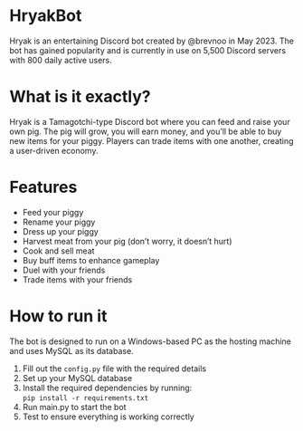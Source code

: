 # HryakBot

Hryak is an entertaining Discord bot created by @brevnoo in May 2023. The bot has gained popularity and is currently in use on 5,500 Discord servers with 800 daily active users.

# What is it exactly?

Hryak is a Tamagotchi-type Discord bot where you can feed and raise your own pig. The pig will grow, you will earn money, and you’ll be able to buy new items for your piggy. Players can trade items with one another, creating a user-driven economy.


# Features

- Feed your piggy
- Rename your piggy
- Dress up your piggy
- Harvest meat from your pig (don’t worry, it doesn’t hurt)
- Cook and sell meat
- Buy buff items to enhance gameplay
- Duel with your friends
- Trade items with your friends

# How to run it

The bot is designed to run on a Windows-based PC as the hosting machine and uses MySQL as its database.

1. Fill out the `config.py` file with the required details
2. Set up your MySQL database
3. Install the required dependencies by running:  
   ```pip install -r requirements.txt```
4. Run main.py to start the bot
5. Test to ensure everything is working correctly
